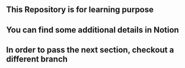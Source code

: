 ## This Repository is for learning purpose

## You can find some additional details in Notion

## In order to pass the next section, checkout a different branch